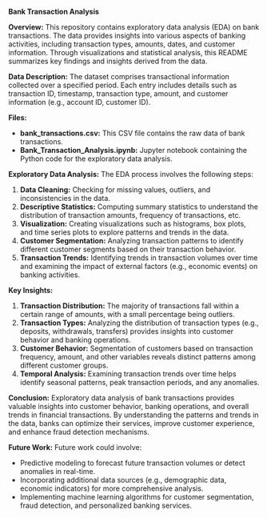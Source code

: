 **Bank Transaction Analysis**

**Overview:**
This repository contains exploratory data analysis (EDA) on bank transactions. The data provides insights into various aspects of banking activities, including transaction types, amounts, dates, and customer information. Through visualizations and statistical analysis, this README summarizes key findings and insights derived from the data.

**Data Description:**
The dataset comprises transactional information collected over a specified period. Each entry includes details such as transaction ID, timestamp, transaction type, amount, and customer information (e.g., account ID, customer ID).

**Files:**
- **bank_transactions.csv:** This CSV file contains the raw data of bank transactions.
- **Bank_Transaction_Analysis.ipynb:** Jupyter notebook containing the Python code for the exploratory data analysis.

**Exploratory Data Analysis:**
The EDA process involves the following steps:
1. **Data Cleaning:** Checking for missing values, outliers, and inconsistencies in the data.
2. **Descriptive Statistics:** Computing summary statistics to understand the distribution of transaction amounts, frequency of transactions, etc.
3. **Visualization:** Creating visualizations such as histograms, box plots, and time series plots to explore patterns and trends in the data.
4. **Customer Segmentation:** Analyzing transaction patterns to identify different customer segments based on their transaction behavior.
5. **Transaction Trends:** Identifying trends in transaction volumes over time and examining the impact of external factors (e.g., economic events) on banking activities.

**Key Insights:**
1. **Transaction Distribution:** The majority of transactions fall within a certain range of amounts, with a small percentage being outliers.
2. **Transaction Types:** Analyzing the distribution of transaction types (e.g., deposits, withdrawals, transfers) provides insights into customer behavior and banking operations.
3. **Customer Behavior:** Segmentation of customers based on transaction frequency, amount, and other variables reveals distinct patterns among different customer groups.
4. **Temporal Analysis:** Examining transaction trends over time helps identify seasonal patterns, peak transaction periods, and any anomalies.

**Conclusion:**
Exploratory data analysis of bank transactions provides valuable insights into customer behavior, banking operations, and overall trends in financial transactions. By understanding the patterns and trends in the data, banks can optimize their services, improve customer experience, and enhance fraud detection mechanisms.

**Future Work:**
Future work could involve:
- Predictive modeling to forecast future transaction volumes or detect anomalies in real-time.
- Incorporating additional data sources (e.g., demographic data, economic indicators) for more comprehensive analysis.
- Implementing machine learning algorithms for customer segmentation, fraud detection, and personalized banking services.
